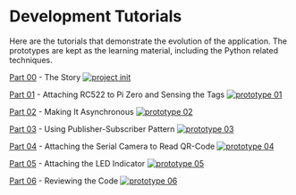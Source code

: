 Development Tutorials
=====================

Here are the tutorials that demonstrate the evolution of the application.
The prototypes are kept as the learning material, including the Python related techniques.

[Part 00](tutorials/Story.md) - The Story
[![project init](http://img.youtube.com/vi/La8PJj1jigw/0.jpg)](http://www.youtube.com/watch?v=La8PJj1jigw "The Initiation of the Project")

[Part 01](tutorials/AttachingRC522toPiZero.md) - Attaching RC522 to Pi Zero and Sensing the Tags
[![prototype 01](http://img.youtube.com/vi/HP9OVU54dvs/0.jpg)](http://www.youtube.com/watch?v=HP9OVU54dvs "Prototype 01 - RFID Reader")

[Part 02](tutorials/MakingItAsynchronous.md) - Making It Asynchronous
[![prototype 02](http://img.youtube.com/vi/OssvP8Isy9w/0.jpg)](http://www.youtube.com/watch?v=OssvP8Isy9w "Prototype 02 - asyncio")

[Part 03](tutorials/UsingPubSubPattern.md) - Using Publisher-Subscriber Pattern
[![prototype 03](http://img.youtube.com/vi/jZWJqv3ZsQk/0.jpg)](http://www.youtube.com/watch?v=jZWJqv3ZsQk "Prototype 03 - PyDispatcher")

[Part 04](tutorials/AttachingSerialCamera.md) - Attaching the Serial Camera to Read QR-Code
[![prototype 04](http://img.youtube.com/vi/yTus4vGQuJ4/0.jpg)](http://www.youtube.com/watch?v=yTus4vGQuJ4 "Prototype 04 - Serial Camera")

[Part 05](tutorials/AttachingLEDIndicator.md) - Attaching the LED Indicator
[![prototype 05](http://img.youtube.com/vi/ZnMOYizg-Rw/0.jpg)](http://www.youtube.com/watch?v=ZnMOYizg-Rw "Prototype 05 - LED")

[Part 06](tutorials/ReviewingCode.md) - Reviewing the Code
[![prototype 06](http://img.youtube.com/vi/VRE1EAEnyis/0.jpg)](http://www.youtube.com/watch?v=VRE1EAEnyis "Prototype 06 - Code Review")

